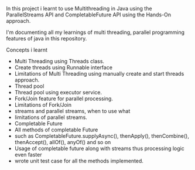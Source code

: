 In this project i learnt to use Multithreading in Java using the ParallelStreams API and CompletableFuture API using the Hands-On approach.

I'm documenting all my learnings of multi threading, parallel programming features of java in this repository.

Concepts i learnt
 - Multi Threading using Threads class.
 - Create threads using Runnable interface
 - Limitations of Multi Threading using manually create and start threads approach.
 - Thread pool
 - Thread pool using executor service.
 - Fork/Join feature for parallel processing.
 - Limitations of Fork/Join 
 - streams and parallel streams, when to use what
 - limitations of parallel streams.
 - Completable Future
 - All methods of completable Future
 - such as CompletableFuture.supplyAsync(), thenApply(), thenCombine(), thenAccept(), allOf(), anyOf() and so on
 - Usage of completable future along with streams thus processing logic even faster
 - wrote unit test case for all the methods implemented.